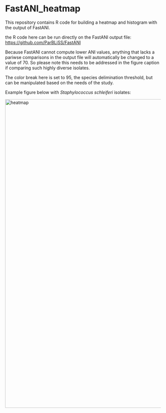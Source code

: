 # FastANI_heatmap
This repository contains R code for building a heatmap and histogram with the output of FastANI.

the R code here can be run directly on the FastANI output file: https://github.com/ParBLiSS/FastANI

Because FastANI cannot compute lower ANI values, anything that lacks a pariwse comparisons in the output file will automatically be changed to a value of 70. So please note this needs to be addressed in the figure caption if comparing such highly diverse isolates.

The color break here is set to 95, the species delimination threshold, but can be manipulated based on the needs of the study.

Example figure below with *Staphylococcus schleiferi* isolates:

<img width="997" alt="heatmap" src="https://user-images.githubusercontent.com/43999021/133120697-10be7952-e8ca-4d4e-a300-3421d73e0127.png">


